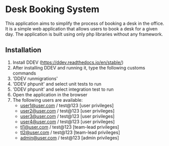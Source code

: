 # Desk Booking System

This application aims to simplify the process of booking a desk in the office. It is a simple web application that 
allows users to book a desk for a given day. The application is built using only php libraries without any framework.

## Installation

1. Install DDEV (https://ddev.readthedocs.io/en/stable/)
2. After installing DDEV and running it, type the following customs commands
3. 'DDEV runmigrations'
4. 'DDEV phpunit' and select unit tests to run
5. 'DDEV phpunit' and select integration test to run
6. Open the application in the browser
7. The following users are available:
   - user1@user.com / test@123 [user privileges]
   - user2@user.com / test@123 [user privileges]
   - user3@user.com / test@123 [user privileges]
   - user4@user.com / test@123 [user privileges]
   - tl1@user.com / test@123 [team-lead privileges]
   - tl2@user.com / test@123 [team-lead privileges]
   - admin@user.com / test@123 [admin privileges]